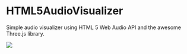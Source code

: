 HTML5AudioVisualizer
====================
Simple audio visualizer using HTML 5 Web Audio API and the awesome Three.js library.

![]((Visualizer.png))
